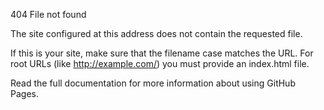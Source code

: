 404
File not found

The site configured at this address does not contain the requested file.

If this is your site, make sure that the filename case matches the URL.
For root URLs (like http://example.com/) you must provide an index.html file.

Read the full documentation for more information about using GitHub Pages.
